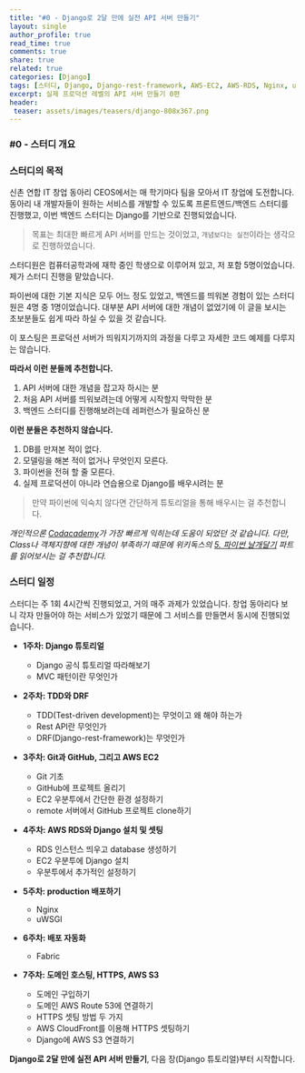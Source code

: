 ```yaml
---
title: "#0 - Django로 2달 만에 실전 API 서버 만들기"
layout: single
author_profile: true
read_time: true
comments: true
share: true
related: true
categories: [Django]
tags: [스터디, Django, Django-rest-framework, AWS-EC2, AWS-RDS, Nginx, uWSGI, Fabric, AWS-CloudFront, 백엔드, API, Restful, ubuntu]
excerpt: 실제 프로덕션 레벨의 API 서버 만들기 0편 
header:
 teaser: assets/images/teasers/django-808x367.png
---
```


### #0 - 스터디 개요

### 스터디의 목적

신촌 연합 IT 창업 동아리 CEOS에서는 매 학기마다 팀을 모아서 IT 창업에 도전합니다. 동아리 내 개발자들이 원하는 서비스를 개발할 수 있도록 프론트엔드/백엔드 스터디를 진행했고, 이번 백엔드 스터디는 Django를 기반으로 진행되었습니다.

>목표는 최대한 빠르게 API 서버를 만드는 것이었고, `개념보다는 실전`이라는 생각으로 진행하였습니다.

스터디원은 컴퓨터공학과에 재학 중인 학생으로 이루어져 있고, 저 포함 5명이었습니다. 제가 스터디 진행을 맡았습니다.

파이썬에 대한 기본 지식은 모두 어느 정도 있었고, 백엔드를 띄워본 경험이 있는 스터디원은 4명 중 1명이었습니다. 대부분 API 서버에 대한 개념이 없었기에 이 글을 보시는 초보분들도 쉽게 따라 하실 수 있을 것 같습니다.

이 포스팅은 프로덕션 서버가 띄워지기까지의 과정을 다루고 자세한 코드 예제를 다루지는 않습니다.

**따라서 이런 분들께 추천합니다.**
1. API 서버에 대한 개념을 잡고자 하시는 분
2. 처음 API 서버를 띄워보려는데 어떻게 시작할지 막막한 분
3. 백엔드 스터디를 진행해보려는데 레퍼런스가 필요하신 분

**이런 분들은 추천하지 않습니다.**
1. DB를 만져본 적이 없다.
2. 모델링을 해본 적이 없거나 무엇인지 모른다.
3. 파이썬을 전혀 할 줄 모른다.
4. 실제 프로덕션이 아니라 연습용으로 Django를 배우시려는 분

>만약 파이썬에 익숙치 않다면 간단하게 튜토리얼을 통해 배우시는 걸 추천합니다.

_개인적으론 [Codacademy](https://www.codecademy.com/catalog/language/python)가 가장 빠르게 익히는데 도움이 되었던 것 같습니다. 다만, Class나 객체지향에 대한 개념이 부족하기 때문에 위키독스의 [5. 파이썬 날개달기](https://wikidocs.net/28) 파트를 읽어보시는 걸 추천합니다._
  

  
  
  
### 스터디 일정

스터디는 주 1회 4시간씩 진행되었고, 거의 매주 과제가 있었습니다. 창업 동아리다 보니 각자 만들어야 하는 서비스가 있었기 때문에 그 서비스를 만들면서 동시에 진행되었습니다.

- **1주차: Django 튜토리얼**
    - Django 공식 튜토리얼 따라해보기
    - MVC 패턴이란 무엇인가

- **2주차: TDD와 DRF**
    - TDD(Test-driven development)는 무엇이고 왜 해야 하는가
    - Rest API란 무엇인가
    - DRF(Django-rest-framework)는 무엇인가  

- **3주차: Git과 GitHub, 그리고 AWS EC2**
    - Git 기초
    - GitHub에 프로젝트 올리기
    - EC2 우분투에서 간단한 환경 설정하기
    - remote 서버에서 GitHub 프로젝트 clone하기
    
- **4주차: AWS RDS와 Django 설치 및 셋팅**
    - RDS 인스턴스 띄우고 database 생성하기
    - EC2 우분투에 Django 설치
    - 우분투에서 추가적인 설정하기
    
- **5주차: production 배포하기**
    - Nginx
    - uWSGI

- **6주차: 배포 자동화**
    - Fabric
    
- **7주차: 도메인 호스팅, HTTPS, AWS S3**
    - 도메인 구입하기
    - 도메인 AWS Route 53에 연결하기
    - HTTPS 셋팅 방법 두 가지
    - AWS CloudFront를 이용해 HTTPS 셋팅하기
    - Django에 AWS S3 연결하기
    

**Django로 2달 만에 실전 API 서버 만들기**, 다음 장(Django 튜토리얼)부터 시작합니다. 